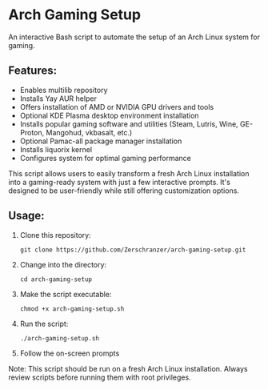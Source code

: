 # Arch Gaming Setup

An interactive Bash script to automate the setup of an Arch Linux system for gaming.

## Features:

- Enables multilib repository
- Installs Yay AUR helper
- Offers installation of AMD or NVIDIA GPU drivers and tools
- Optional KDE Plasma desktop environment installation
- Installs popular gaming software and utilities (Steam, Lutris, Wine, GE-Proton, Mangohud, vkbasalt, etc.)
- Optional Pamac-all package manager installation
- Installs liquorix kernel
- Configures system for optimal gaming performance

This script allows users to easily transform a fresh Arch Linux installation into a gaming-ready system with just a few interactive prompts. It's designed to be user-friendly while still offering customization options.

## Usage:

1. Clone this repository:

   ```
   git clone https://github.com/Zerschranzer/arch-gaming-setup.git
   ```

2. Change into the directory:

   ```
   cd arch-gaming-setup
   ```

3. Make the script executable:

   ```
   chmod +x arch-gaming-setup.sh
   ```

4. Run the script:

   ```
   ./arch-gaming-setup.sh
   ```

5. Follow the on-screen prompts

Note: This script should be run on a fresh Arch Linux installation. Always review scripts before running them with root privileges.
